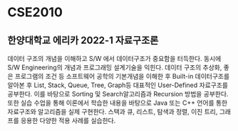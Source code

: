 # CSE2010
## 한양대학교 에리카 2022-1 자료구조론
데이터 구조의 개념을 이해하고 S/W 에서 데이터구조가 중요함을 터득한다. 동시에 S/W Engineering의 개념과 프로그래밍 설계기술을 익힌다. 데이터 구조의 추상화, 좋은 프로그램의 조건 등 소프트웨어 공학의 기본개념을 이해한 후 Built-in 데이터구조를 알아본 후 List, Stack, Queue, Tree, Graph등 대표적인 User-Defined 자료구조를 공부한다. 이를 바탕으로 Sorting 및 Search알고리즘과 Recursion 방법을 공부한다. 또한 실습 수업을 통해 이론에서 학습한 내용을 바탕으로 Java 또는 C++ 언어를 통한 자료구조와 알고리즘을 실제 구현한다. 스택과 큐, 리스트, 탐색과 정렬, 이진 트리, 그래프를 응용한 다양한 적용 사례를 실습한다.
